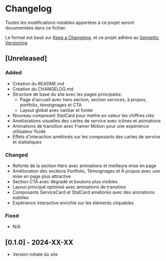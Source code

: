 
# Changelog

Toutes les modifications notables apportées à ce projet seront documentées dans ce fichier.

Le format est basé sur [Keep a Changelog](https://keepachangelog.com/fr/1.0.0/),
et ce projet adhère au [Semantic Versioning](https://semver.org/spec/v2.0.0.html).

## [Unreleased]

### Added
- Création du README.md
- Création du CHANGELOG.md
- Structure de base du site avec les pages principales:
  - Page d'accueil avec hero section, section services, à propos, portfolio, témoignages et CTA
  - Layout global avec navbar et footer
- Nouveau composant StatCard pour mettre en valeur les chiffres clés
- Améliorations visuelles des cartes de service avec icônes et animations
- Animations de transition avec Framer Motion pour une expérience utilisateur fluide
- Effets d'interaction améliorés sur les composants des cartes de service et statistiques

### Changed
- Refonte de la section Hero avec animations et meilleure mise en page
- Amélioration des sections Portfolio, Témoignages et À propos avec une mise en page plus attractive
- Section CTA avec dégradé et boutons plus visibles
- Layout principal optimisé avec animations de transition
- Composants ServiceCard et StatCard améliorés avec des animations subtiles
- Expérience interactive enrichie sur les éléments cliquables

### Fixed
- N/A

## [0.1.0] - 2024-XX-XX
- Version initiale du site


